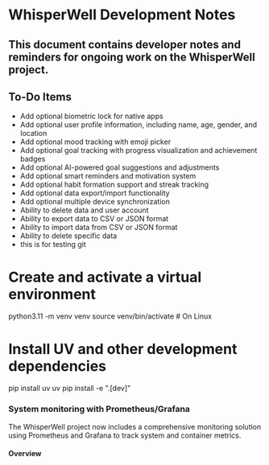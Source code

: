 # WhisperWell Development Notes

## This document contains developer notes and reminders for ongoing work on the WhisperWell project.

## To-Do Items
- Add optional biometric lock for native apps
- Add optional user profile information, including name, age, gender, and location
- Add optional mood tracking with emoji picker
- Add optional goal tracking with progress visualization and achievement badges
- Add optional AI-powered goal suggestions and adjustments
- Add optional smart reminders and motivation system
- Add optional habit formation support and streak tracking
- Add optional data export/import functionality
- Add optional multiple device synchronization
- Ability to delete data and user account
- Ability to export data to CSV or JSON format
- Ability to import data from CSV or JSON format
- Ability to delete specific data
- this is for testing git

# Create and activate a virtual environment
python3.11 -m venv venv
source venv/bin/activate  # On Linux

# Install UV and other development dependencies
pip install uv
uv pip install -e ".[dev]"

### System monitoring with Prometheus/Grafana

The WhisperWell project now includes a comprehensive monitoring solution using Prometheus and Grafana to track system and container metrics.

#### Overview
